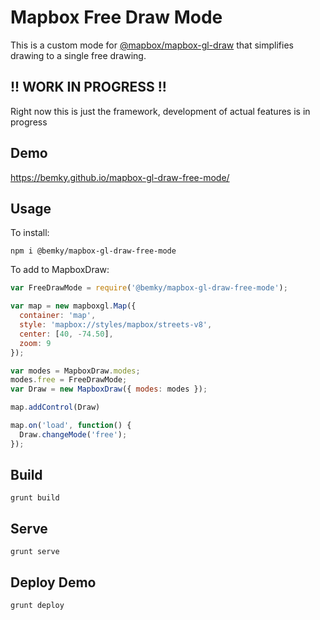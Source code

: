 # Mapbox Free Draw Mode

This is a custom mode for [@mapbox/mapbox-gl-draw]() that simplifies drawing to a single free drawing.

## !! WORK IN PROGRESS !!
Right now this is just the framework, development of actual features is in progress

## Demo
https://bemky.github.io/mapbox-gl-draw-free-mode/

## Usage

To install:

`npm i @bemky/mapbox-gl-draw-free-mode`

To add to MapboxDraw:

```js
var FreeDrawMode = require('@bemky/mapbox-gl-draw-free-mode');

var map = new mapboxgl.Map({
  container: 'map',
  style: 'mapbox://styles/mapbox/streets-v8',
  center: [40, -74.50],
  zoom: 9
});

var modes = MapboxDraw.modes;
modes.free = FreeDrawMode;
var Draw = new MapboxDraw({ modes: modes });

map.addControl(Draw)

map.on('load', function() {
  Draw.changeMode('free');
});
```

## Build
`grunt build`

## Serve
`grunt serve`

## Deploy Demo
`grunt deploy`
